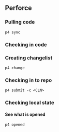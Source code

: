 ## Perforce

### Pulling code
`p4 sync`

### Checking in code

### Creating changelist
`p4 change`

### Checking in to repo
`p4 submit -c <CLN>`

### Checking local state

#### See what is opened
`p4 opened`
